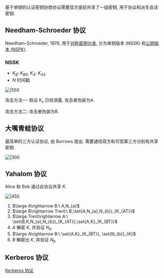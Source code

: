 基于单钥的认证密钥协商协议需要双方提前共享了一组密钥, 用于协议和派生会话密钥.

## Needham-Schroeder 协议

Needham-Schroeder, 1978, 用于[对称密钥分发](../密钥分发与管理.md), 分为单钥版本 (NSSK) 和[公钥版本 (NSPK)](Security/密码学/安全协议/认证的密钥协商协议/基于公钥的认证密钥协商.md#NSPK%20协议).

### NSSK

- $K_{B}$: $K_{BS}$, $K_{A}$: $K_{AS}$
- $N$ 时间戳

![|550](../../../../attach/Pasted%20image%2020231015160659.png)

攻击方法一: 假设 $K_{s}$ 已经泄露, 攻击者伪装为A.


攻击方法二: 攻击者伪装为B.

## 大嘴青蛙协议

最简单的三方认证协议, 由 Burrows 提出. 需要通信双方和可信第三方分别有共享密钥.

![|300](../../../../attach/密码学_大嘴青蛙协议.png)

## Yahalom 协议

Alice 和 Bob 通过此协议共享 $K$.

![|450](../../../../attach/Pasted%20image%2020240611114857.png)

1. $\large A\rightarrow B:\ A,N_{a}$
2. $\large B\rightarrow Trent:\ B,\set{A,N_{a},N_{b}}_{K_{AT}}$
3. $\large Trent\rightarrow A:\ \set{B,K,N_{a},N_{b}}_{K_{AT}},\set{A,K}_{K_{BT}}$
5. $A$ 解密 $K$, 并验证 $N_{a}$. 
6. $\large A\rightarrow B:\ \set{A,K}_{K_{BT}}, \set{N_{b}}_{K}$
7. $B$ 解密出 $K$, 并验证 $N_{b}$

## Kerberos 协议

[Kerberos 协议](Kerberos%20协议.md)

